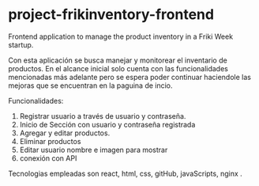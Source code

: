 # project-frikinventory-frontend

Frontend application to manage the product inventory in a Friki Week startup.

Con esta aplicación se busca manejar y monitorear el inventario de productos. En el alcance inicial solo cuenta con las funcionalidades mencionadas más adelante pero se espera poder continuar haciendole las mejoras que se encuentran en la paguina de incio.

Funcionalidades:

1. Registrar usuario a través de usuario y contraseña.
2. Inicio de Sección con usuario y contraseña registrada
3. Agregar y editar productos.
4. Eliminar productos
5. Editar usuario nombre e imagen para mostrar
6. conexión con API

Tecnologias empleadas son react, html, css, gitHub, javaScripts, nginx .
